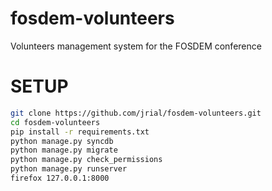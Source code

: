 fosdem-volunteers
=================

Volunteers management system for the FOSDEM conference

SETUP
=====
```bash
git clone https://github.com/jrial/fosdem-volunteers.git
cd fosdem-volunteers
pip install -r requirements.txt
python manage.py syncdb
python manage.py migrate
python manage.py check_permissions
python manage.py runserver
firefox 127.0.0.1:8000
```
